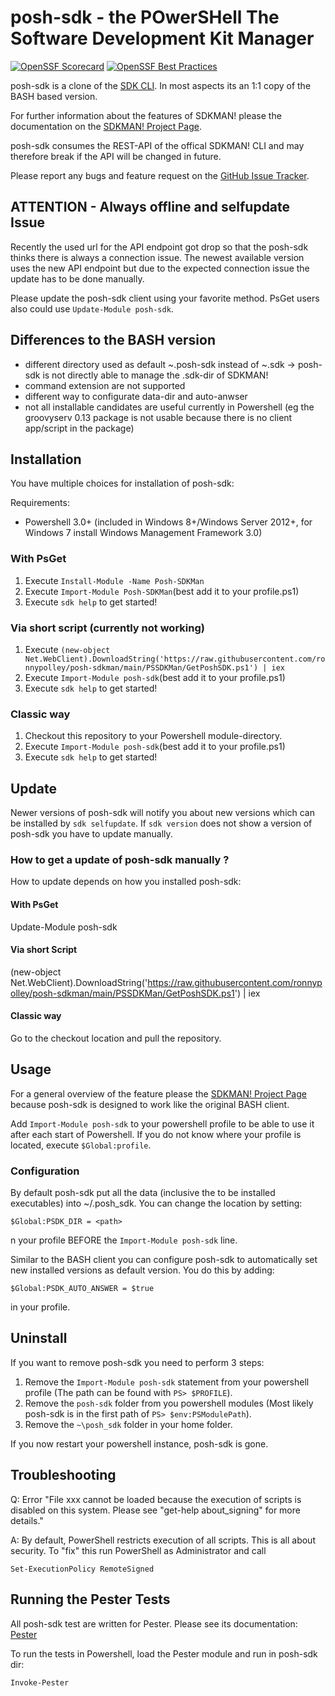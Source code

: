 # posh-sdk - the POwerSHell The Software Development Kit Manager

[![OpenSSF Scorecard](https://api.scorecard.dev/projects/github.com/ronnypolley/posh-sdkman/badge)](https://scorecard.dev/viewer/?uri=github.com/ronnypolley/posh-sdkman)
[![OpenSSF Best Practices](https://www.bestpractices.dev/projects/10509/badge)](https://www.bestpractices.dev/projects/10509)

posh-sdk is a clone of the [SDK CLI](https://github.com/sdkman/sdkman-cli). In most aspects its an 1:1 copy of the BASH based version.

For further information about the features of SDKMAN! please the documentation on the [SDKMAN! Project Page](https://sdkman.io).

posh-sdk consumes the REST-API of the offical SDKMAN! CLI and may therefore break if the API will be changed in future.

Please report any bugs and feature request on the [GitHub Issue Tracker](https://github.com/ronnypolley/posh-sdkman/issues).

## ATTENTION - Always offline and selfupdate Issue

Recently the used url for the API endpoint got drop so that the posh-sdk thinks there is always a connection issue. The newest available version uses the new API endpoint but due to the expected connection issue the update has to be done manually.

Please update the posh-sdk client using your favorite method. PsGet users also could use `Update-Module posh-sdk`.

## Differences to the BASH version

- different directory used as default ~\.posh-sdk instead of ~\.sdk -> posh-sdk is not directly able to manage the .sdk-dir of SDKMAN!
- command extension are not supported
- different way to configurate data-dir and auto-anwser
- not all installable candidates are useful currently in Powershell (eg the groovyserv 0.13 package is not usable because there is no client app/script in the package)

## Installation

You have multiple choices for installation of posh-sdk:

Requirements:

- Powershell 3.0+ (included in Windows 8+/Windows Server 2012+, for Windows 7 install Windows Management Framework 3.0)

### With PsGet

1. Execute `Install-Module -Name Posh-SDKMan`
2. Execute `Import-Module Posh-SDKMan`(best add it to your profile.ps1)
3. Execute `sdk help` to get started!

### Via short script (currently not working)

1. Execute `(new-object Net.WebClient).DownloadString('https://raw.githubusercontent.com/ronnypolley/posh-sdkman/main/PSSDKMan/GetPoshSDK.ps1') | iex`
2. Execute `Import-Module posh-sdk`(best add it to your profile.ps1)
3. Execute `sdk help` to get started!

### Classic way

1. Checkout this repository to your Powershell module-directory.
2. Execute `Import-Module posh-sdk`(best add it to your profile.ps1)
3. Execute `sdk help` to get started!

## Update

Newer versions of posh-sdk will notify you about new versions which can be installed by `sdk selfupdate`. If `sdk version` does not show a version of posh-sdk you have to update manually.

### How to get a update of posh-sdk manually ?

How to update depends on how you installed posh-sdk:

#### With PsGet

Update-Module posh-sdk

#### Via short Script

(new-object Net.WebClient).DownloadString('https://raw.githubusercontent.com/ronnypolley/posh-sdkman/main/PSSDKMan/GetPoshSDK.ps1') | iex

#### Classic way

Go to the checkout location and pull the repository.

## Usage

For a general overview of the feature please the [SDKMAN! Project Page](https://sdkman.io) because posh-sdk is designed to work like the original BASH client.

Add `Import-Module posh-sdk` to your powershell profile to be able to use it after each start of Powershell. If you do not know where your profile is located, execute `$Global:profile`.

### Configuration

By default posh-sdk put all the data (inclusive the to be installed executables) into ~/.posh_sdk. You can change the location by setting:

    $Global:PSDK_DIR = <path>

n your profile BEFORE the `Import-Module posh-sdk` line.

Similar to the BASH client you can configure posh-sdk to automatically set new installed versions as default version. You do this by adding:

    $Global:PSDK_AUTO_ANSWER = $true

in your profile.

## Uninstall

If you want to remove posh-sdk you need to perform 3 steps:

1. Remove the `Import-Module posh-sdk` statement from your powershell profile (The path can be found with `PS> $PROFILE`).
2. Remove the `posh-sdk` folder from you powershell modules (Most likely posh-sdk is in the first path of `PS> $env:PSModulePath`).
3. Remove the `~\posh_sdk` folder in your home folder.

If you now restart your powershell instance, posh-sdk is gone.

## Troubleshooting

Q: Error "File xxx cannot be loaded because the execution of scripts is disabled on this system. Please see "get-help about_signing" for more details."

A: By default, PowerShell restricts execution of all scripts. This is all about security. To "fix" this run PowerShell as Administrator and call

    Set-ExecutionPolicy RemoteSigned

## Running the Pester Tests

All posh-sdk test are written for Pester. Please see its documentation: [Pester](https://github.com/pester/Pester)

To run the tests in Powershell, load the Pester module and run in posh-sdk dir:

    Invoke-Pester
